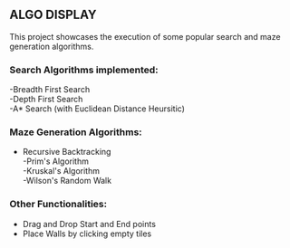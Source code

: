 ## ALGO DISPLAY

This project showcases the execution of some popular search and maze generation algorithms.

### Search Algorithms implemented:
-Breadth First Search<br/>
-Depth First Search<br/>
-A* Search (with Euclidean Distance Heursitic)<br/>

### Maze Generation Algorithms:
- Recursive Backtracking<br/>
-Prim's Algorithm <br/>
-Kruskal's Algorithm <br/>
-Wilson's Random Walk<br/>

### Other Functionalities:
- Drag and Drop Start and End points<br/>
- Place Walls by clicking empty tiles<br/>
